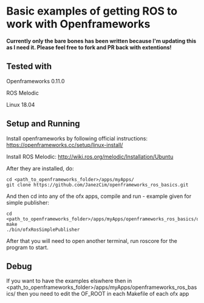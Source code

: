 # Basic examples of getting ROS to work with Openframeworks

**Currently only the bare bones has been written because I'm updating this as I need it. Please feel free to fork and PR back with extentions!**

## Tested with 
Openframeworks 0.11.0

ROS Melodic

Linux 18.04

## Setup and Running

Install openframeworks by following official instructions: https://openframeworks.cc/setup/linux-install/

Install ROS Melodic: http://wiki.ros.org/melodic/Installation/Ubuntu

After they are installed, do:

    cd <path_to_openframeworks_folder>/apps/myApps/
    git clone https://github.com/JanezCim/openframeworks_ros_basics.git

And then cd into any of the ofx apps, compile and run - example given for simple publisher:

    cd <path_to_openframeworks_folder>/apps/myApps/openframeworks_ros_basics/ofxRosSimplePublisher/
    make
    ./bin/ofxRosSimplePublisher

After that you will need to open another terminal, run roscore for the program to start.

## Debug

If you want to have the examples elswhere then in <path_to_openframeworks_folder>/apps/myApps/openframeworks_ros_basics/ then you need to edit the OF_ROOT in each Makefile of each ofx app